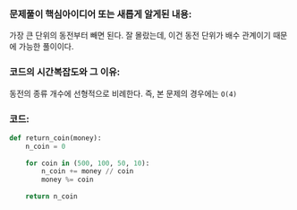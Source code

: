 ### 문제풀이 핵심아이디어 또는 새롭게 알게된 내용: 
가장 큰 단위의 동전부터 빼면 된다.
잘 몰랐는데, 이건 동전 단위가 배수 관계이기 때문에 가능한 풀이이다.
    
### 코드의 시간복잡도와 그 이유:
동전의 종류 개수에 선형적으로 비례한다. 즉, 본 문제의 경우에는 `O(4)`


### 코드:
```python
def return_coin(money):
    n_coin = 0
    
    for coin in (500, 100, 50, 10):
        n_coin += money // coin
        money %= coin
    
    return n_coin
```